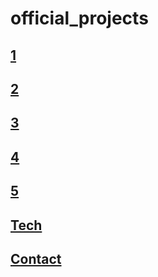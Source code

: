 # official_projects
## [1](http://opmxobjz0.bkt.clouddn.com/1.png)
## [2](http://opmxobjz0.bkt.clouddn.com/2.png)
## [3](http://opmxobjz0.bkt.clouddn.com/3.png)
## [4](http://opmxobjz0.bkt.clouddn.com/4.png)
## [5](http://opmxobjz0.bkt.clouddn.com/5.png)
## [Tech](http://opmxobjz0.bkt.clouddn.com/%E6%8A%80%E6%9C%AF.png)
## [Contact](http://opmxobjz0.bkt.clouddn.com/%E8%81%94%E7%B3%BB%E6%88%91%E4%BB%AC.png)